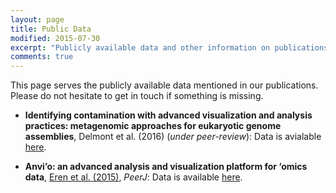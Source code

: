```yaml
---
layout: page
title: Public Data
modified: 2015-07-30
excerpt: "Publicly available data and other information on publications from our lab"
comments: true
---
```


This page serves the publicly available data mentioned in our publications. Please do not hesitate to get in touch if something is missing.

* **Identifying contamination with advanced visualization and analysis practices: metagenomic approaches for eukaryotic genome assemblies**, Delmont et al. (2016) (*under peer-review*): Data is avialable <a href="{{site_url}}/data/2016_Delmont_et_al_Tardigrade/">here</a>.

* **Anvi’o: an advanced analysis and visualization platform for ‘omics data**, [Eren et al. (2015)](https://peerj.com/articles/1319/), *PeerJ*: Data is available <a href="{{site_url}}/data/2015_Eren_et_al_Anvio/">here</a>. 

<div style="display: block; height: 200px;">&nbsp;</div>
